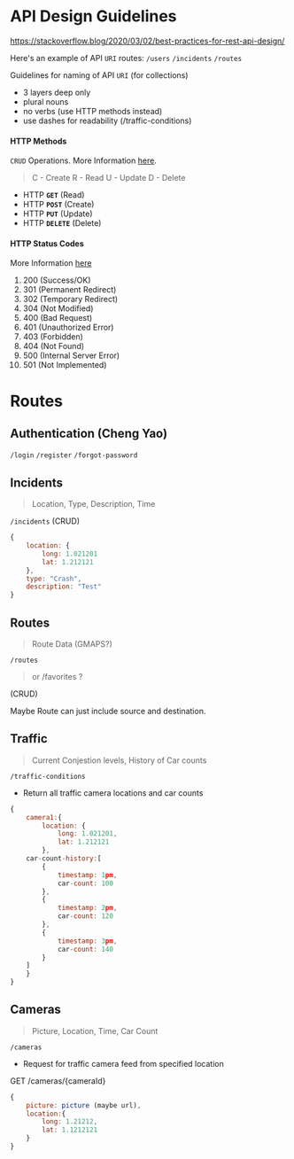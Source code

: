# API Design Guidelines
https://stackoverflow.blog/2020/03/02/best-practices-for-rest-api-design/

Here's an example of API `URI` routes: 
`/users`
`/incidents`
`/routes`

Guidelines for naming of API `URI` (for collections)
- 3 layers deep only
- plural nouns
- no verbs (use HTTP methods instead)
- use dashes for readability (/traffic-conditions)

#### HTTP Methods
`CRUD` Operations. More Information [here](https://www.codecademy.com/article/what-is-crud).
>C - Create
R - Read
U - Update
D - Delete

- HTTP **`GET`** (Read)
- HTTP **`POST`** (Create)
- HTTP **`PUT`** (Update)
- HTTP **`DELETE`** (Delete)

#### HTTP Status Codes
More Information [here](https://developer.mozilla.org/en-US/docs/Web/HTTP/Status)

1. 200  (Success/OK)
2. 301 (Permanent Redirect)
3. 302 (Temporary Redirect)
4. 304 (Not Modified)
5. 400 (Bad Request)
6. 401 (Unauthorized Error)
7. 403 (Forbidden)
8. 404 (Not Found)
9. 500 (Internal Server Error)
10. 501 (Not Implemented)



# Routes

## Authentication (Cheng Yao)

`/login`
`/register`
`/forgot-password`

## Incidents
> Location, Type, Description, Time

`/incidents`
(CRUD)

```javascript
{
    location: {
        long: 1.021201
        lat: 1.212121
    },
    type: "Crash",
    description: "Test"
}
```

## Routes
> Route Data (GMAPS?)

`/routes`
> or /favorites ?

(CRUD)

Maybe Route can just include source and destination.

## Traffic
> Current Conjestion levels, History of Car counts

`/traffic-conditions` 
- Return all traffic camera locations and car counts

```javascript
{
    camera1:{
        location: {
            long: 1.021201,
            lat: 1.212121
        },
    car-count-history:[
        {
            timestamp: 1pm,
            car-count: 100
        },
        {
            timestamp: 2pm,
            car-count: 120
        },
        {
            timestamp: 3pm,
            car-count: 140
        }
    ]
    }
}
```

## Cameras
> Picture, Location, Time, Car Count

`/cameras`
- Request for traffic camera feed from specified location

GET /cameras/{cameraId}

```javascript
{
    picture: picture (maybe url),
    location:{
        long: 1.21212,
        lat: 1.1212121
    }
}
```